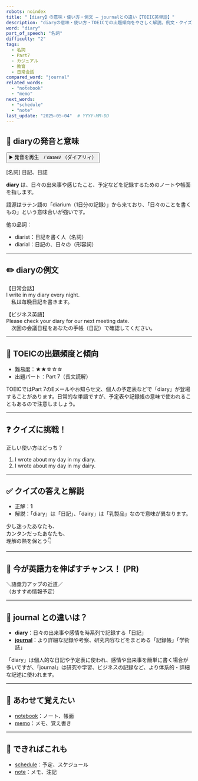 ```yaml
---
robots: noindex
title: "【diary】の意味・使い方・例文 ― journalとの違い【TOEIC英単語】"
description: "diaryの意味・使い方・TOEICでの出題傾向をやさしく解説。例文・クイズ付きでjournalとの違いもわかりやすく学べます。"
word: "diary"
part_of_speech: "名詞"
difficulty: "2"
tags:
  - 名詞
  - Part7
  - カジュアル
  - 教育
  - 日常会話
compared_word: "journal"
related_words:
  - "notebook"
  - "memo"
next_words:
  - "schedule"
  - "note"
last_update: "2025-05-04"  # YYYY-MM-DD
---
```


## 🔰 diaryの発音と意味

<button class="play-audio" onclick="playTTS('diary')">
  <span class="play-audio-main">
    ▶️ 発音を再生　/ˈdaɪəri/
  </span>
  <span class="play-audio-sub">
    （ダイアリィ）
  </span>
</button>

[名詞] 日記、日誌

**diary** は、日々の出来事や感じたこと、予定などを記録するためのノートや帳面を指します。

語源はラテン語の「diarium（1日分の記録）」から来ており、「日々のことを書くもの」という意味合いが強いです。

他の品詞：  
- diarist：日記を書く人（名詞）
- diarial：日記の、日々の（形容詞）

---

## ✏️ diaryの例文

【日常会話】  
I write in my diary every night.  
　私は毎晩日記を書きます。

【ビジネス英語】  
Please check your diary for our next meeting date.  
　次回の会議日程をあなたの手帳（日記）で確認してください。

---

## 🎯 TOEICの出題頻度と傾向

- 難易度：★★☆☆☆
- 出題パート：Part 7（長文読解）

TOEICではPart 7のEメールやお知らせ文、個人の予定表などで「diary」が登場することがあります。日常的な単語ですが、予定表や記録帳の意味で使われることもあるので注意しましょう。

---

## ❓ クイズに挑戦！

正しい使い方はどっち？

1. I wrote about my day in my diary.  
2. I wrote about my day in my dairy.

---

## ✅ クイズの答えと解説

- 正解：**1**
- 解説：「diary」は「日記」、「dairy」は「乳製品」なので意味が異なります。

少し迷ったあなたも、  
カンタンだったあなたも、  
理解の熱を保とう👇️

---

## 🚀 今が英語力を伸ばすチャンス！ (PR)

<div class="info-center">
＼語彙力アップの近道／<br>  
（おすすめ情報予定）
</div>

---

## 🤔  journal との違いは？

- **diary**：日々の出来事や感情を時系列で記録する「日記」
- **[journal](/word/journal/)**：より詳細な記録や考察、研究内容などをまとめる「記録帳」「学術誌」

「diary」は個人的な日記や予定表に使われ、感情や出来事を簡単に書く場合が多いですが、「journal」は研究や学習、ビジネスの記録など、より体系的・詳細な記述に使われます。

---

## 🧩 あわせて覚えたい

- [notebook](/word/notebook/)：ノート、帳面
- [memo](/word/memo/)：メモ、覚え書き

---

## 📖 できればこれも

- [schedule](/word/schedule/)：予定、スケジュール
- [note](/word/note/)：メモ、注記

<!-- cvid: aid46_bid48 -->
